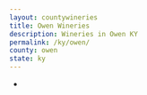 ```yaml
---
layout: countywineries
title: Owen Wineries
description: Wineries in Owen KY
permalink: /ky/owen/
county: owen
state: ky
---
```

-
